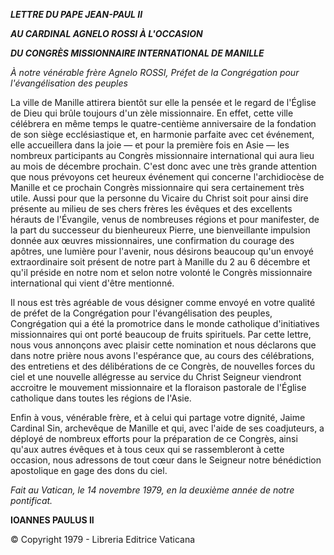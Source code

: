 ***LETTRE DU PAPE JEAN-PAUL II***

***AU CARDINAL AGNELO ROSSI À L'OCCASION***

***DU CONGRÈS MISSIONNAIRE INTERNATIONAL DE MANILLE***

*À notre vénérable frère Agnelo ROSSI, Préfet de la Congrégation pour l'évangélisation des peuples*

La ville de Manille attirera bientôt sur elle la pensée et le regard de l'Église de Dieu qui brûle toujours d'un zèle missionnaire. En effet, cette ville célébrera en même temps le quatre-centième anniversaire de la fondation de son siège ecclésiastique et, en harmonie parfaite avec cet événement, elle accueillera dans la joie — et pour la première fois en Asie — les nombreux participants au Congrès missionnaire international qui aura lieu au mois de décembre prochain. C'est donc avec une très grande attention que nous prévoyons cet heureux événement qui concerne l'archidiocèse de Manille et ce prochain Congrès missionnaire qui sera certainement très utile. Aussi pour que la personne du Vicaire du Christ soit pour ainsi dire présente au milieu de ses chers frères les évêques et des excellents hérauts de l'Évangile, venus de nombreuses régions et pour manifester, de la part du successeur du bienheureux Pierre, une bienveillante impulsion donnée aux œuvres missionnaires, une confirmation du courage des apôtres, une lumière pour l'avenir, nous désirons beaucoup qu'un envoyé extraordinaire soit présent de notre part à Manille du 2 au 6 décembre et qu'il préside en notre nom et selon notre volonté le Congrès missionnaire international qui vient d'être mentionné.

Il nous est très agréable de vous désigner comme envoyé en votre qualité de préfet de la Congrégation pour l'évangélisation des peuples, Congrégation qui a été la promotrice dans le monde catholique d'initiatives missionnaires qui ont porté beaucoup de fruits spirituels. Par cette lettre, nous vous annonçons avec plaisir cette nomination et nous déclarons que dans notre prière nous avons l'espérance que, au cours des célébrations, des entretiens et des délibérations de ce Congrès, de nouvelles forces du ciel et une nouvelle allégresse au service du Christ Seigneur viendront accroitre le mouvement missionnaire et la floraison pastorale de l'Église catholique dans toutes les régions de l'Asie.

Enfin à vous, vénérable frère, et à celui qui partage votre dignité, Jaime Cardinal Sin, archevêque de Manille et qui, avec l'aide de ses coadjuteurs, a déployé de nombreux efforts pour la préparation de ce Congrès, ainsi qu'aux autres évêques et à tous ceux qui se rassembleront à cette occasion, nous adressons de tout cœur dans le Seigneur notre bénédiction apostolique en gage des dons du ciel.

*Fait au Vatican, le 14 novembre 1979, en la deuxième année de notre pontificat.*

**IOANNES PAULUS II**

© Copyright 1979 \- Libreria Editrice Vaticana